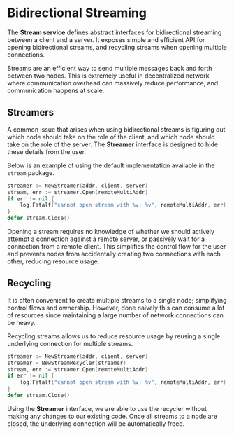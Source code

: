 # Bidirectional Streaming

The **Stream service** defines abstract interfaces for bidirectional streaming between a client and a server. It exposes simple and efficient API for opening bidirectional streams, and recycling streams when opening multiple connections.

Streams are an efficient way to send multiple messages back and forth between two nodes. This is extremely useful in decentralized network where communication overhead can massively reduce performance, and communication happens at scale.

## Streamers

A common issue that arises when using bidirectional streams is figuring out which node should take on the role of the client, and which node should take on the role of the server. The **Streamer** interface is designed to hide these details from the user.

Below is an example of using the default implementation available in the `stream` package.

```go
streamer := NewStreamer(addr, client, server)
stream, err := streamer.Open(remoteMultiAddr)
if err != nil {
    log.Fatalf("cannot open stream with %v: %v", remoteMultiAddr, err)
}
defer stream.Close()
```

Opening a stream requires no knowledge of whether we should actively attempt a connection against a remote server, or passively wait for a connection from a remote client. This simplifies the control flow for the user and prevents nodes from accidentally creating two connections with each other, reducing resource usage.

## Recycling

It is often convenient to create multiple streams to a single node; simplifying control flows and ownership. However, done naively this can consume a lot of resources since maintaining a large number of network connections can be heavy.

Recycling streams allows us to reduce resource usage by reusing a single underlying connection for multiple streams.

```go
streamer := NewStreamer(addr, client, server)
streamer = NewStreamRecycler(streamer)
stream, err := streamer.Open(remoteMultiAddr)
if err != nil {
    log.Fatalf("cannot open stream with %v: %v", remoteMultiAddr, err)
}
defer stream.Close()
```

Using the **Streamer** interface, we are able to use the recycler without making any changes to our existing code. Once all streams to a node are closed, the underlying connection will be automatically freed.